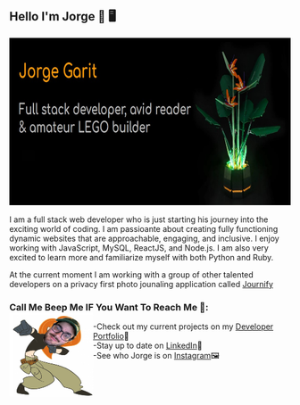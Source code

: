 ## Hello I'm Jorge 🥸 🖥️

<img src="./images/banner.jpg" alt= "banner that syays Jorge Garit - Full stack developer, avid reader, and amateur LEGO builder" width="100%" height="300">

I am a full stack web developer who is just starting his journey into the exciting world of coding. I am passioante about creating fully functioning dynamic websites that are approachable, engaging, and inclusive. I enjoy working with JavaScript, MySQL, ReactJS, and Node.js. I am also very excited to learn more and familiarize myself with both Python and Ruby. 

At the current moment I am working with a group of other talented developers on a privacy first photo jounaling application called <a href="https://salty-forest-28898.herokuapp.com/login">Journify</a> 

### Call Me Beep Me IF You Want To Reach Me 📲: <img src="./images/callme.jpg" height="150" width="150" align="left"> 
-Check out my current projects on my <a href="https://jorgegarit.github.io/Portfolio/">Developer Portfolio</a>📂</br>
-Stay up to date on <a href="https://www.linkedin.com/in/jorgegarit/">LinkedIn</a>📖</br>
-See who Jorge is on <a href="https://www.instagram.com/jorge.garit/?hl=en">Instagram</a>🖼️


